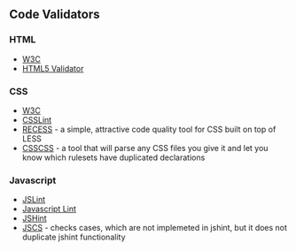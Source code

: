 ## Code Validators

### HTML

* [W3C](http://validator.w3.org/)
* [HTML5 Validator](http://html5.validator.nu/)

### CSS

* [W3C](http://www.css-validator.org/)
* [CSSLint](http://csslint.net/)
* [RECESS](https://github.com/twitter/recess) - a simple, attractive code quality tool for CSS built on top of LESS
* [CSSCSS](http://zmoazeni.github.io/csscss/) - a tool that will parse any CSS files you give it and let you know which rulesets have duplicated declarations

### Javascript

* [JSLint](http://www.jslint.com/)
* [Javascript Lint](http://www.javascriptlint.com/index.htm)
* [JSHint](http://www.jshint.com/)
* [JSCS](https://github.com/mdevils/node-jscs) - checks cases, which are not implemeted in jshint, but it does not duplicate jshint functionality